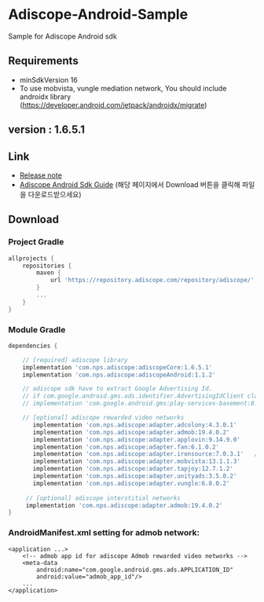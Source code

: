 # Adiscope-Android-Sample
Sample for Adiscope Android sdk


## Requirements
- minSdkVersion 16
- To use mobvista, vungle mediation network, You should include androidx library (https://developer.android.com/jetpack/androidx/migrate)

## version : 1.6.5.1

## Link
- [Release note](https://github.com/adiscope/Adiscope-Android-Sample/wiki/release_note)
- [Adiscope Android Sdk Guide](https://github.com/adiscope/Adiscope-Android-Sample/tree/master/doc/AdiscopeAndroidSdk_guide.pdf) (해당 페이지에서 Download 버튼을 클릭해 파일을 다운로드받으세요)

## Download

### Project Gradle
```gradle
allprojects {
    repositories {
        maven {
            url 'https://repository.adiscope.com/repository/adiscope/'
        }
        ...
    }
}
```

### Module Gradle
```gradle
dependencies {

    // [required] adiscope library
    implementation 'com.nps.adiscope:adiscopeCore:1.6.5.1'
    implementation 'com.nps.adiscope:adiscopeAndroid:1.1.2'

    // adiscope sdk have to extract Google Advertising Id.
    // if com.google.android.gms.ads.identifier.AdvertisingIdClient class is not included in your app, uncomment following code
    // implementation 'com.google.android.gms:play-services-basement:8.3.0'

    // [optional] adiscope rewarded video networks
       implementation 'com.nps.adiscope:adapter.adcolony:4.3.0.1'      // adcolony
       implementation 'com.nps.adiscope:adapter.admob:19.4.0.2'        // admob (use play-services-ads:19.4.0 dependency)
       implementation 'com.nps.adiscope:adapter.applovin:9.14.9.0'        // applovin
       implementation 'com.nps.adiscope:adapter.fan:6.1.0.2'           // fan
       implementation 'com.nps.adiscope:adapter.ironsource:7.0.3.1'   // ironsource
       implementation 'com.nps.adiscope:adapter.mobvista:13.1.1.3'     // mobvista (use androidx)
       implementation 'com.nps.adiscope:adapter.tapjoy:12.7.1.2'        // tapjoy
       implementation 'com.nps.adiscope:adapter.unityads:3.5.0.2'      // unityads
       implementation 'com.nps.adiscope:adapter.vungle:6.8.0.2'        // vungle (use androidx)
 
     // [optional] adiscope interstitial networks
     implementation 'com.nps.adiscope:adapter.admob:19.4.0.2'           // admob (use play-services-ads:19.4.0 dependency)
}
```

### AndroidManifest.xml setting for admob network:
```
<application ...>
    <!-- admob app id for adiscope Admob rewarded video networks -->
    <meta-data
        android:name="com.google.android.gms.ads.APPLICATION_ID"
        android:value="admob_app_id"/>
    ...
</application>
```

